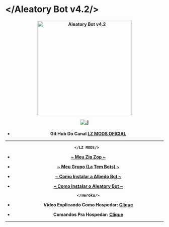 # </Aleatory Bot v4.2/>
<div align="center">
</div>
<p align="center">
  <h4 align="center">
<img src="https://telegra.ph/file/bee3283fd8aae6cbc6c24.jpg" alt="Aleatory Bot v4.2 " width="300" />

</div>
<p align="center">
   <a href="https://github.com/lzmodsoficial/aleatorybot4.1"><img title=":]" src="https://img.shields.io/badge/:]-LZ DOMINA BB-red.svg?style=for-the-badge&logo=github" /></a>
  <h4 align="center">

- Git Hub Do Canal [LZ MODS OFICIAL](https://www.youtube.com/channel/UCy0zGQxBX-MXDEAGY6VLJXQ)
   
 ------------------------------------------------------------------------------------
       </LZ MODS/> 
    
- [~ Meu Zip Zop ~](https://wa.me/556284944742)
    
- [~ Meu Grupo (La Tem Bots) ~](https://chat.whatsapp.com/DPZKtPOZvUBIsaluTNB5rh)
    
- [~ Como Instalar a Albedo Bot ~](https://gihub.com/lzmodsoficial/aleatory)
    
- [~ Como Instalar o Aleatory Bot ~](https://gihub.com/lzmodsoficial/albedolite)

       </Heroku/> 
- Video Explicando Como Hospedar: [Clique](https://www.youtube.com/watch?v=Ah4n6d1t2Yc&t=24s)
    
- Comandos Pra Hospedar: [Clique](https://www.mediafire.com/file/xbzkwrfcvd7o38y/COMANDOS-HEROKU-ALEATORY.txt/file)
 ------------------------------------------------------------------------------------
